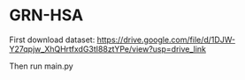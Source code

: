 # GRN-HSA

First download dataset: https://drive.google.com/file/d/1DJW-Y27qpjw_XhQHrtfxdG3tI88ztYPe/view?usp=drive_link

Then run main.py